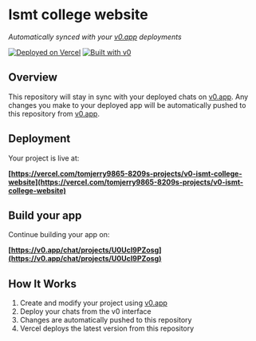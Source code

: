 # Ismt college website

*Automatically synced with your [v0.app](https://v0.app) deployments*

[![Deployed on Vercel](https://img.shields.io/badge/Deployed%20on-Vercel-black?style=for-the-badge&logo=vercel)](https://vercel.com/tomjerry9865-8209s-projects/v0-ismt-college-website)
[![Built with v0](https://img.shields.io/badge/Built%20with-v0.app-black?style=for-the-badge)](https://v0.app/chat/projects/U0UcI9PZosg)

## Overview

This repository will stay in sync with your deployed chats on [v0.app](https://v0.app).
Any changes you make to your deployed app will be automatically pushed to this repository from [v0.app](https://v0.app).

## Deployment

Your project is live at:

**[https://vercel.com/tomjerry9865-8209s-projects/v0-ismt-college-website](https://vercel.com/tomjerry9865-8209s-projects/v0-ismt-college-website)**

## Build your app

Continue building your app on:

**[https://v0.app/chat/projects/U0UcI9PZosg](https://v0.app/chat/projects/U0UcI9PZosg)**

## How It Works

1. Create and modify your project using [v0.app](https://v0.app)
2. Deploy your chats from the v0 interface
3. Changes are automatically pushed to this repository
4. Vercel deploys the latest version from this repository